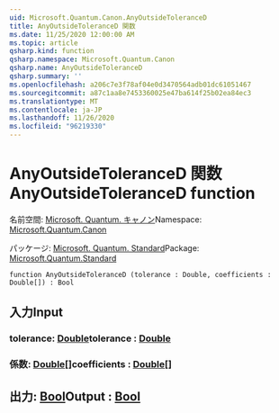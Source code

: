 ```yaml
---
uid: Microsoft.Quantum.Canon.AnyOutsideToleranceD
title: AnyOutsideToleranceD 関数
ms.date: 11/25/2020 12:00:00 AM
ms.topic: article
qsharp.kind: function
qsharp.namespace: Microsoft.Quantum.Canon
qsharp.name: AnyOutsideToleranceD
qsharp.summary: ''
ms.openlocfilehash: a206c7e3f78af04e0d3470564adb01dc61051467
ms.sourcegitcommit: a87c1aa8e7453360025e47ba614f25b02ea84ec3
ms.translationtype: MT
ms.contentlocale: ja-JP
ms.lasthandoff: 11/26/2020
ms.locfileid: "96219330"
---
```

# <a name="anyoutsidetoleranced-function"></a><span data-ttu-id="519ac-102">AnyOutsideToleranceD 関数</span><span class="sxs-lookup"><span data-stu-id="519ac-102">AnyOutsideToleranceD function</span></span>

<span data-ttu-id="519ac-103">名前空間: [Microsoft. Quantum. キャノン](xref:Microsoft.Quantum.Canon)</span><span class="sxs-lookup"><span data-stu-id="519ac-103">Namespace: [Microsoft.Quantum.Canon](xref:Microsoft.Quantum.Canon)</span></span>

<span data-ttu-id="519ac-104">パッケージ: [Microsoft. Quantum. Standard](https://nuget.org/packages/Microsoft.Quantum.Standard)</span><span class="sxs-lookup"><span data-stu-id="519ac-104">Package: [Microsoft.Quantum.Standard](https://nuget.org/packages/Microsoft.Quantum.Standard)</span></span>




```qsharp
function AnyOutsideToleranceD (tolerance : Double, coefficients : Double[]) : Bool
```


## <a name="input"></a><span data-ttu-id="519ac-105">入力</span><span class="sxs-lookup"><span data-stu-id="519ac-105">Input</span></span>

### <a name="tolerance--double"></a><span data-ttu-id="519ac-106">tolerance: [Double](xref:microsoft.quantum.lang-ref.double)</span><span class="sxs-lookup"><span data-stu-id="519ac-106">tolerance : [Double](xref:microsoft.quantum.lang-ref.double)</span></span>




### <a name="coefficients--double"></a><span data-ttu-id="519ac-107">係数: [Double](xref:microsoft.quantum.lang-ref.double)[]</span><span class="sxs-lookup"><span data-stu-id="519ac-107">coefficients : [Double](xref:microsoft.quantum.lang-ref.double)[]</span></span>





## <a name="output--bool"></a><span data-ttu-id="519ac-108">出力: [Bool](xref:microsoft.quantum.lang-ref.bool)</span><span class="sxs-lookup"><span data-stu-id="519ac-108">Output : [Bool](xref:microsoft.quantum.lang-ref.bool)</span></span>

